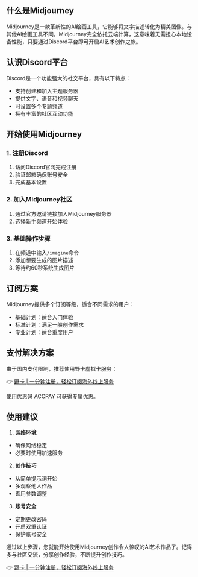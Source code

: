 ## **什么是Midjourney**

Midjourney是一款革新性的AI绘画工具，它能够将文字描述转化为精美图像。与其他AI绘画工具不同，Midjourney完全依托云端计算，这意味着无需担心本地设备性能，只要通过Discord平台即可开启AI艺术创作之旅。

## **认识Discord平台**

Discord是一个功能强大的社交平台，具有以下特点：
- 支持创建和加入主题服务器
- 提供文字、语音和视频聊天
- 可设置多个专题频道
- 拥有丰富的社区互动功能

## **开始使用Midjourney**

### **1. 注册Discord**
1. 访问Discord官网完成注册
2. 验证邮箱确保账号安全
3. 完成基本设置

### **2. 加入Midjourney社区**
1. 通过官方邀请链接加入Midjourney服务器
2. 选择新手频道开始体验

### **3. 基础操作步骤**
1. 在频道中输入`/imagine`命令
2. 添加想要生成的图片描述
3. 等待约60秒系统生成图片

## **订阅方案**

Midjourney提供多个订阅等级，适合不同需求的用户：
- 基础计划：适合入门体验
- 标准计划：满足一般创作需求
- 专业计划：适合重度用户

## **支付解决方案**

由于国内支付限制，推荐使用野卡虚拟卡服务：

👉 [野卡 | 一分钟注册，轻松订阅海外线上服务](https://bit.ly/bewildcard)

使用优惠码 ACCPAY 可获得专属优惠。

## **使用建议**

1. **网络环境**
- 确保网络稳定
- 必要时使用加速服务

2. **创作技巧**
- 从简单提示词开始
- 多观察他人作品
- 善用参数调整

3. **账号安全**
- 定期更改密码
- 开启双重认证
- 保护账号安全

通过以上步骤，您就能开始使用Midjourney创作令人惊叹的AI艺术作品了。记得多与社区交流，分享创作经验，不断提升创作技巧。

👉 [野卡 | 一分钟注册，轻松订阅海外线上服务](https://bit.ly/bewildcard)